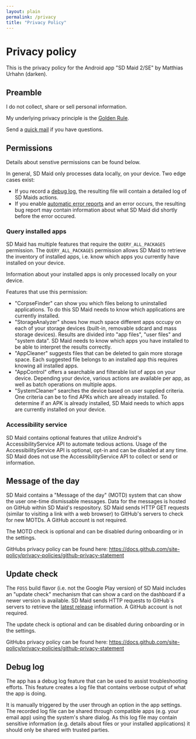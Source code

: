 ```yaml
---
layout: plain
permalink: /privacy
title: "Privacy Policy"
---
```


# Privacy policy

This is the privacy policy for the Android app "SD Maid 2/SE" by Matthias Urhahn (darken).

## Preamble

I do not collect, share or sell personal information.

My underlying privacy principle is the [Golden Rule](https://en.wikipedia.org/wiki/Golden_Rule).

Send a [quick mail](mailto:support@darken.eu) if you have questions.

## Permissions

Details about senstive permissions can be found below.

In general, SD Maid only processes data locally, on your device. Two edge cases exist:

* If you record a [debug log](#debug-log), the resulting file will contain a detailed log of SD Maids actions.
* If you enable [automatic error reports](#automatic-error-reports) and an error occurs, the resulting bug report may
  contain information about what SD Maid did shortly before the error occured.

### Query installed apps

SD Maid has multiple features that require the `QUERY_ALL_PACKAGES` permission.
The `QUERY_ALL_PACKAGES` permission allows SD Maid to retrieve the inventory of installed apps, i.e. know which apps you currently have installed on your device.

Information about your installed apps is only processed locally on your device.

Features that use this permission:
* "CorpseFinder" can show you which files belong to uninstalled applications. To do this SD Maid needs to know which applications are currently installed.
* "StorageAnalyzer" shows how much space different apps occupy on each of your storage devices (built-in, removable sdcard and mass storage devices). Results are divided into "app files", "user files" and "system data".
SD Maid needs to know which apps you have installed to be able to interpret the results correctly.
* "AppCleaner" suggests files that can be deleted to gain more storage space. Each suggested file belongs to an installed app this requires knowing all installed apps.
* "AppControl" offers a searchable and filterable list of apps on your device. Depending your device, various actions are available per app, as well as batch operations on multiple apps.
* "SystemCleaner" searches the device based on user supplied criteria. One criteria can be to find APKs which are already installed. To determine if an APK is already installed, SD Maid needs to which apps are currently installed on your device.

### Accessibility service

SD Maid contains optional features that utilize Android's AccessibilityService API to automate tedious actions. Usage of
the AccessibilityService API is optional, opt-in and can be disabled at any time. SD Maid does not use the
AccessibilityService API to collect or send or information.

## Message of the day

SD Maid contains a "Message of the day" (MOTD) system that can show the user one-time dismissable messages.
Data for the messages is hosted on GitHub within SD Maid's respository.
SD Maid sends HTTP GET requests (similar to visiting a link with a web browser) to GitHub's servers to check for new
MOTDs. A GitHub account is not required.

The MOTD check is optional and can be disabled during onboarding or in the settings.

GitHubs privacy policy can be found here:
https://docs.github.com/site-policy/privacy-policies/github-privacy-statement

## Update check

The `FOSS` build flavor (i.e. not the Google Play version) of SD Maid includes an "update check" mechanism that can show a card on the dashboard if a newer version is available.
SD Maid sends HTTP requests to GitHub`s servers to retrieve the [latest release](https://github.com/d4rken-org/sdmaid-se/releases/latest) information. A GitHub account is not required.

The update check is optional and can be disabled during onboarding or in the settings.

GitHubs privacy policy can be found here:
https://docs.github.com/site-policy/privacy-policies/github-privacy-statement

## Debug log

The app has a debug log feature that can be used to assist troubleshooting efforts.
This feature creates a log file that contains verbose output of what the app is doing. 

It is manually triggered by the user through an option in the app settings.
The recorded log file can be shared through compatible apps (e.g. your email app) using the system's share dialog.
As this log file may contain sensitive information (e.g. details about files or your installed applications) it should only be shared with trusted parties.
